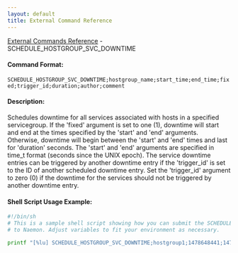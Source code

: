 ```yaml
---
layout: default
title: External Command Reference
---
```


<!--
************************************************
* AUTO GENERATED PAGE - USE ./update SCRIPT
************************************************
-->

<span class="glyphicon glyphicon-arrow-up"></span><a href="index.html"> External Commands Reference</a> - SCHEDULE_HOSTGROUP_SVC_DOWNTIME<br>


#### Command Format:

`SCHEDULE_HOSTGROUP_SVC_DOWNTIME;hostgroup_name;start_time;end_time;fixed;trigger_id;duration;author;comment`

#### Description:

Schedules downtime for all services associated with hosts in a specified servicegroup. If the 'fixed' argument is set to one (1), downtime will start and end at the times specified by the 'start' and 'end' arguments. Otherwise, downtime will begin between the 'start' and 'end' times and last for 'duration' seconds. The 'start' and 'end' arguments are specified in time_t format (seconds since the UNIX epoch). The service downtime entries can be triggered by another downtime entry if the 'trigger_id' is set to the ID of another scheduled downtime entry. Set the 'trigger_id' argument to zero (0) if the downtime for the services should not be triggered by another downtime entry.

#### Shell Script Usage Example:

```sh
#!/bin/sh
# This is a sample shell script showing how you can submit the SCHEDULE_HOSTGROUP_SVC_DOWNTIME command
# to Naemon. Adjust variables to fit your environment as necessary.

printf "[%lu] SCHEDULE_HOSTGROUP_SVC_DOWNTIME;hostgroup1;1478648441;1478638441;1;0;3600;naemonadmin;This is an example comment.\n" `date +%s` > /var/lib/naemon/naemon.cmd
```



